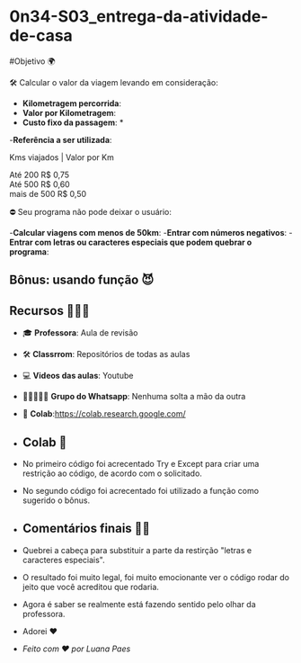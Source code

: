 # 0n34-S03_entrega-da-atividade-de-casa

#Objetivo 🌍

🛠 Calcular o valor da viagem levando em consideração: 

- **Kilometragem percorrida**: 
- **Valor por Kilometragem**: 
- **Custo fixo da passagem**: *

-**Referência a ser utilizada**:

 Kms viajados | Valor por Km
 
   Até 200        R$ 0,75       
   Até 500        R$ 0,60    
 mais de 500      R$ 0,50     


⛔ Seu programa não pode deixar o usuário:

-**Calcular viagens com menos de 50km**:
-**Entrar com números negativos**:
-**Entrar com letras ou caracteres especiais que podem quebrar o programa**:

## Bônus: usando função 😈

## Recursos 👩🏽‍💻

- 🎓 **Professora**: Aula de revisão
- 🛠 **Classrrom**: Repositórios de todas as aulas
- 💻 **Videos das aulas**: Youtube
- 👩🏽‍🤝‍👩🏻 **Grupo do Whatsapp**: Nenhuma solta a mão da outra
- 🤖 **Colab**:https://colab.research.google.com/

- ## Colab 🤖

- No primeiro código foi acrecentado Try e Except para criar uma restrição ao código, de acordo com o solicitado.

- No segundo código foi acrecentado foi utilizado a função como sugerido o bônus. 

- ## Comentários finais 💪🏽

- Quebrei a cabeça para substituir a parte da restirção "letras e caracteres especiais".

- O resultado foi muito legal, foi muito emocionante ver o código rodar do jeito que você acreditou que rodaria.

- Agora é saber se realmente está fazendo sentido pelo olhar da professora.

- Adorei ❤️

- *Feito com ❤️ por Luana Paes*
